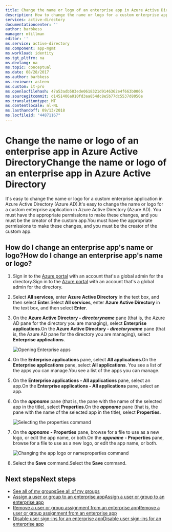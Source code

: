 ```yaml
---
title: Change the name or logo of an enterprise app in Azure Active Directory | Microsoft Docs
description: How to change the name or logo for a custom enterprise app in Azure Active Directory
services: active-directory
documentationcenter: ''
author: barbkess
manager: mtillman
editor: ''
ms.service: active-directory
ms.component: app-mgmt
ms.workload: identity
ms.tgt_pltfrm: na
ms.devlang: na
ms.topic: conceptual
ms.date: 08/28/2017
ms.author: barbkess
ms.reviewer: asteen
ms.custom: it-pro
ms.openlocfilehash: 47a53adb583ede0618321d9146362e4f663b0066
ms.sourcegitcommit: d1451406a010fd3aa854dc8e5b77dc5537d8050e
ms.translationtype: MT
ms.contentlocale: nl-NL
ms.lasthandoff: 09/13/2018
ms.locfileid: "44871167"
---
```

# <a name="change-the-name-or-logo-of-an-enterprise-app-in-azure-active-directory"></a><span data-ttu-id="29730-103">Change the name or logo of an enterprise app in Azure Active Directory</span><span class="sxs-lookup"><span data-stu-id="29730-103">Change the name or logo of an enterprise app in Azure Active Directory</span></span>
<span data-ttu-id="29730-104">It's easy to change the name or logo for a custom enterprise application in Azure Active Directory (Azure AD).</span><span class="sxs-lookup"><span data-stu-id="29730-104">It's easy to change the name or logo for a custom enterprise application in Azure Active Directory (Azure AD).</span></span> <span data-ttu-id="29730-105">You must have the appropriate permissions to make these changes, and you must be the creator of the custom app.</span><span class="sxs-lookup"><span data-stu-id="29730-105">You must have the appropriate permissions to make these changes, and you must be the creator of the custom app.</span></span>

## <a name="how-do-i-change-an-enterprise-apps-name-or-logo"></a><span data-ttu-id="29730-106">How do I change an enterprise app's name or logo?</span><span class="sxs-lookup"><span data-stu-id="29730-106">How do I change an enterprise app's name or logo?</span></span>
1. <span data-ttu-id="29730-107">Sign in to the [Azure portal](https://portal.azure.com) with an account that's a global admin for the directory.</span><span class="sxs-lookup"><span data-stu-id="29730-107">Sign in to the [Azure portal](https://portal.azure.com) with an account that's a global admin for the directory.</span></span>
2. <span data-ttu-id="29730-108">Select **All services**, enter **Azure Active Directory** in the text box, and then select **Enter**.</span><span class="sxs-lookup"><span data-stu-id="29730-108">Select **All services**, enter **Azure Active Directory** in the text box, and then select **Enter**.</span></span>
3. <span data-ttu-id="29730-109">On the **Azure Active Directory - *directoryname*** pane (that is, the Azure AD pane for the directory you are managing), select **Enterprise applications**.</span><span class="sxs-lookup"><span data-stu-id="29730-109">On the **Azure Active Directory - *directoryname*** pane (that is, the Azure AD pane for the directory you are managing), select **Enterprise applications**.</span></span>

    ![Opening Enterprise apps](./media/change-name-or-logo-portal/open-enterprise-apps.png)
4. <span data-ttu-id="29730-111">On the **Enterprise applications** pane, select **All applications**.</span><span class="sxs-lookup"><span data-stu-id="29730-111">On the **Enterprise applications** pane, select **All applications**.</span></span> <span data-ttu-id="29730-112">You see a list of the apps you can manage.</span><span class="sxs-lookup"><span data-stu-id="29730-112">You see a list of the apps you can manage.</span></span>
5. <span data-ttu-id="29730-113">On the **Enterprise applications - All applications** pane, select an app.</span><span class="sxs-lookup"><span data-stu-id="29730-113">On the **Enterprise applications - All applications** pane, select an app.</span></span>
6. <span data-ttu-id="29730-114">On the ***appname*** pane (that is, the pane with the name of the selected app in the title), select **Properties**.</span><span class="sxs-lookup"><span data-stu-id="29730-114">On the ***appname*** pane (that is, the pane with the name of the selected app in the title), select **Properties**.</span></span>

    ![Selecting the properties command](./media/change-name-or-logo-portal/select-app.png)
7. <span data-ttu-id="29730-116">On the ***appname*** **- Properties** pane, browse for a file to use as a new logo, or edit the app name, or both.</span><span class="sxs-lookup"><span data-stu-id="29730-116">On the ***appname*** **- Properties** pane, browse for a file to use as a new logo, or edit the app name, or both.</span></span>

    ![Changing the app logo or nameproperties command](./media/change-name-or-logo-portal/change-logo.png)
8. <span data-ttu-id="29730-118">Select the **Save** command.</span><span class="sxs-lookup"><span data-stu-id="29730-118">Select the **Save** command.</span></span>

## <a name="next-steps"></a><span data-ttu-id="29730-119">Next steps</span><span class="sxs-lookup"><span data-stu-id="29730-119">Next steps</span></span>
* [<span data-ttu-id="29730-120">See all of my groups</span><span class="sxs-lookup"><span data-stu-id="29730-120">See all of my groups</span></span>](../fundamentals/active-directory-groups-view-azure-portal.md)
* [<span data-ttu-id="29730-121">Assign a user or group to an enterprise app</span><span class="sxs-lookup"><span data-stu-id="29730-121">Assign a user or group to an enterprise app</span></span>](assign-user-or-group-access-portal.md)
* [<span data-ttu-id="29730-122">Remove a user or group assignment from an enterprise app</span><span class="sxs-lookup"><span data-stu-id="29730-122">Remove a user or group assignment from an enterprise app</span></span>](remove-user-or-group-access-portal.md)
* [<span data-ttu-id="29730-123">Disable user sign-ins for an enterprise app</span><span class="sxs-lookup"><span data-stu-id="29730-123">Disable user sign-ins for an enterprise app</span></span>](disable-user-sign-in-portal.md)
